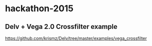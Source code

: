# hackathon-2015

## Delv + Vega 2.0 Crossfilter example
<https://github.com/krismz/Delv/tree/master/examples/vega_crossfilter>

